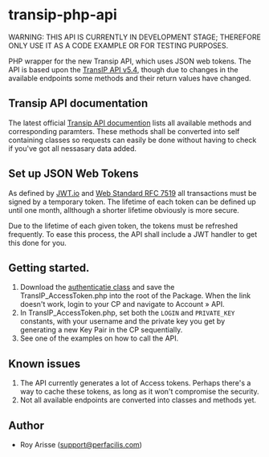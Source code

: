 # transip-php-api

WARNING:
THIS API IS CURRENTLY IN DEVELOPMENT STAGE; THEREFORE ONLY USE IT AS A CODE EXAMPLE OR FOR TESTING PURPOSES.

PHP wrapper for the new Transip API, which uses JSON web tokens.
The API is based upon the [TransIP API v5.4](https://www.transip.nl/transip/api/), though due to changes in the
available endpoints some methods and their return values have changed.

## Transip API documentation
The latest official [Transip API documention](https://api.transip.nl/rest/docs.html?_ga=2.63831983.1856092536.1498598136-604397782.1486557205)
lists all available methods and corresponding paramters. These methods shall be converted into self containing classes
so requests can easily be done without having to check if you've got all nessasary data added.

## Set up JSON Web Tokens 
As defined by [JWT.io](https://jwt.io/) and [Web Standard RFC 7519](https://tools.ietf.org/html/rfc7519) all transactions
must be signed by a temporary token. The lifetime of each token can be defined up until one month, allthough a shorter
lifetime obviously is more secure.

Due to the lifetime of each given token, the tokens must be refreshed frequently. To ease this process, the API shall
include a JWT handler to get this done for you.

## Getting started.
1. Download the [authenticatie class](https://api.transip.nl/downloads/TransIP_AccessToken.tar.gz?_ga=2.195528682.714284166.1498641216-602751744.1497268499)
   and save the TransIP_AccessToken.php into the root of the Package.
   When the link doesn't work, login to your CP and navigate to Account » API.
2. In TransIP_AccessToken.php, set both the `LOGIN` and `PRIVATE_KEY` constants, with your username and the private key
   you get by generating a new Key Pair in the CP sequentially.
3. See one of the examples on how to call the API.

## Known issues
1. The API currently generates a lot of Access tokens. Perhaps there's a way to cache these tokens, as long as it won't
   compromise the security.
2. Not all available endpoints are converted into classes and methods yet.

## Author
- Roy Arisse (support@perfacilis.com)
